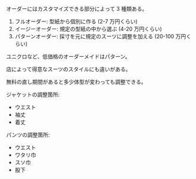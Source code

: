 オーダーにはカスタマイズできる部分によって 3 種類ある。

1. フルオーダー: 型紙から個別に作る (2-7 万円くらい)
2. イージーオーダー: 規定の型紙の中から選ぶ (4-20 万円くらい)
3. パターンオーダー: 採寸を元に規定のスーツに調整を加える (20-100 万円くらい)

ユニクロなど、低価格のオーダーメイドはパターン。

店によって得意なスーツのスタイルにも違いがある。

無料の直し期間があると多少体型が変わっても調整できる。

ジャケットの調整箇所:

- ウエスト
- 袖丈
- 着丈

パンツの調整箇所:

- ウエスト
- ワタリ巾
- スソ巾
- 股下
